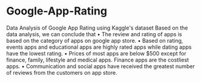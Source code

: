 # Google-App-Rating
Data Analysis of Google App Rating using Kaggle's dataset
Based on the data analysis, we can conclude that 
•	The review and rating of apps is based on the category of apps on google app store. 
•	Based on rating, events apps and educational apps are highly rated apps while dating apps have the lowest rating. 
•	Prices of most apps are below $500 except for finance, family, lifestyle and medical apps. Finance apps are the costliest apps. 
•	Communication and social apps have received the greatest number of reviews from the customers on app store.
